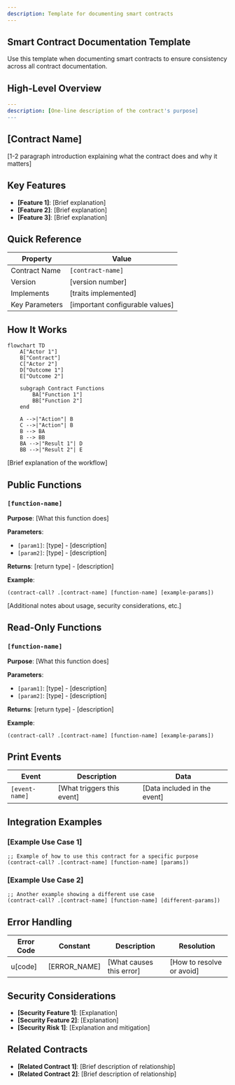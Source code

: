 ```yaml
---
description: Template for documenting smart contracts
---
```


## Smart Contract Documentation Template

Use this template when documenting smart contracts to ensure consistency across all contract documentation.

## High-Level Overview

```yaml
---
description: [One-line description of the contract's purpose]
---
```

## [Contract Name]

[1-2 paragraph introduction explaining what the contract does and why it matters]

## Key Features

- **[Feature 1]**: [Brief explanation]
- **[Feature 2]**: [Brief explanation]
- **[Feature 3]**: [Brief explanation]

## Quick Reference

| Property       | Value                           |
| -------------- | ------------------------------- |
| Contract Name  | `[contract-name]`               |
| Version        | [version number]                |
| Implements     | [traits implemented]            |
| Key Parameters | [important configurable values] |

## How It Works

```mermaid
flowchart TD
    A["Actor 1"]
    B["Contract"]
    C["Actor 2"]
    D["Outcome 1"]
    E["Outcome 2"]
    
    subgraph Contract Functions
        BA["Function 1"]
        BB["Function 2"]
    end
    
    A -->|"Action"| B
    C -->|"Action"| B
    B --> BA
    B --> BB
    BA -->|"Result 1"| D
    BB -->|"Result 2"| E
```

[Brief explanation of the workflow]

## Public Functions

### `[function-name]`

**Purpose**: [What this function does]

**Parameters**:

- `[param1]`: [type] - [description]
- `[param2]`: [type] - [description]

**Returns**: [return type] - [description]

**Example**:

```clarity
(contract-call? .[contract-name] [function-name] [example-params])
```

[Additional notes about usage, security considerations, etc.]

## Read-Only Functions

### `[function-name]`

**Purpose**: [What this function does]

**Parameters**:

- `[param1]`: [type] - [description]
- `[param2]`: [type] - [description]

**Returns**: [return type] - [description]

**Example**:

```clarity
(contract-call? .[contract-name] [function-name] [example-params])
```

## Print Events

| Event          | Description                | Data                         |
| -------------- | -------------------------- | ---------------------------- |
| `[event-name]` | [What triggers this event] | [Data included in the event] |

## Integration Examples

### [Example Use Case 1]

```clarity
;; Example of how to use this contract for a specific purpose
(contract-call? .[contract-name] [function-name] [params])
```

### [Example Use Case 2]

```clarity
;; Another example showing a different use case
(contract-call? .[contract-name] [function-name] [different-params])
```

## Error Handling

| Error Code | Constant     | Description              | Resolution                |
| ---------- | ------------ | ------------------------ | ------------------------- |
| u[code]    | [ERROR_NAME] | [What causes this error] | [How to resolve or avoid] |

## Security Considerations

- **[Security Feature 1]**: [Explanation]
- **[Security Feature 2]**: [Explanation]
- **[Security Risk 1]**: [Explanation and mitigation]

## Related Contracts

- **[Related Contract 1]**: [Brief description of relationship]
- **[Related Contract 2]**: [Brief description of relationship]
